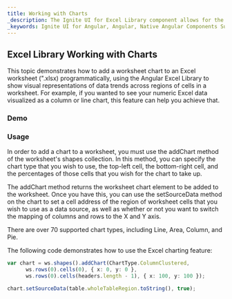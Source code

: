 ```yaml
---
title: Working with Charts
_description: The Ignite UI for Excel Library component allows for the addition of charts to show visual representations of data trends across regions of cells in a worksheet.
_keywords: Ignite UI for Angular, Angular, Native Angular Components Suite, Native Angular Controls, Native Angular Components, Native Angular Components Library, Angular Excel Library, Angular Excel Library Example, Angular Excel Library Component, Angular Excel Engine, Chart, Angular Excel Chart
---
```

## Excel Library Working with Charts

This topic demonstrates how to add a worksheet chart to an Excel worksheet (".xlsx) programmatically, using the Angular Excel Library to show visual representations of data trends across regions of cells in a worksheet. For example, if you wanted to see your numeric Excel data visualized as a column or line chart, this feature can help you achieve that.

### Demo

<!--TODO add when in a sample is in Samples Browser
<!-- <div class="sample-container" style="height: 550px">
    <iframe id="excel-library-overview-sample-iframe" src='{environment:demosBaseUrl}/excel-library-overview-sample' width="100%" height="100%" seamless frameBorder="0" onload="onSampleIframeContentLoaded(this);"></iframe>
</div>
<div>
    <button data-localize="stackblitz" disabled class="stackblitz-btn"   data-iframe-id="excel-library-overview-sample-iframe" data-demos-base-url="{environment:demosBaseUrl}">View on StackBlitz
    </button>
</div> -->

<div class="divider--half"></div>

### Usage
In order to add a chart to a worksheet, you must use the addChart method of the worksheet's shapes collection. In this method, you can specify the chart type that you wish to use, the top-left cell, the bottom-right cell, and the percentages of those cells that you wish for the chart to take up.

The addChart method returns the worksheet chart element to be added to the worksheet. Once you have this, you can use the setSourceData method on the chart to set a cell address of the region of worksheet cells that you wish to use as a data source, as well as whether or not you want to switch the mapping of columns and rows to the X and Y axis.

There are over 70 supported chart types, including Line, Area, Column, and Pie.

The following code demonstrates how to use the Excel charting feature:

```typescript
var chart = ws.shapes().addChart(ChartType.ColumnClustered, 
      ws.rows(0).cells(0), { x: 0, y: 0 },
      ws.rows(0).cells(headers.length - 1), { x: 100, y: 100 });

chart.setSourceData(table.wholeTableRegion.toString(), true);
```


